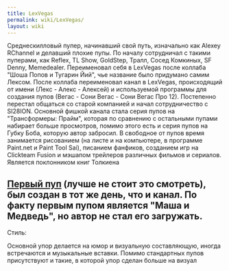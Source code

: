 ```yaml
---
title: LexVegas
permalink: wiki/LexVegas/
layout: wiki
---
```


Среднескилловый пупер, начинавший свой путь, изначально как Alexey
RChannel и делавший плохие пупы. По началу сотрудничал с такими
пуперами, как Reflex, TL Show, GoldStep, Тралл, Сосед Комкиных, SF
Denny, Memedealer. Переименовал себя в LexVegas после коллаба "Шоша
Попов и Тугарин Йий", чье название было придумано самим Лексом. После
коллаба переименовал канал в LexVegas, происходящий от имени (Лекс -
Алекс - Алексей) и используемой программы для создания пупов (Вегас -
Сони Вегас - Сони Вегас Про 12). Постепенно перестал общаться со старой
компанией и начал сотрудничество с SI28ION. Основной фишкой канала стала
серия пупов на "Трансформеры: Прайм", которая по сравнению с остальными
пупами набирает больше просмотров, помимо этого есть и серия пупов на
Губку Боба, которую автор забросил. В свободное от пупов время
занимается рисованием (на листе и на компьютере, в программе Paint.net и
Paint Tool Sai), писанием фанфиков, созданием игр на Clickteam Fusion и
мэшапом трейлеров различных фильмов и сериалов. Является поклонником
книг Толкиена

[Первый пуп](https://www.youtube.com/watch?v=miW0-abZlq0) (лучше не
стоит это смотреть), был создан в тот же день, что и канал. По факту
первым пупом является "Маша и Медведь", но автор не стал его загружать.
-

Стиль:

Основной упор делается на юмор и визуальную составляющую, иногда
встречаются и музыкальные вставки. Помимо стандартных пупов присутствуют
и такие, в которой упор сделан больше на визуал
